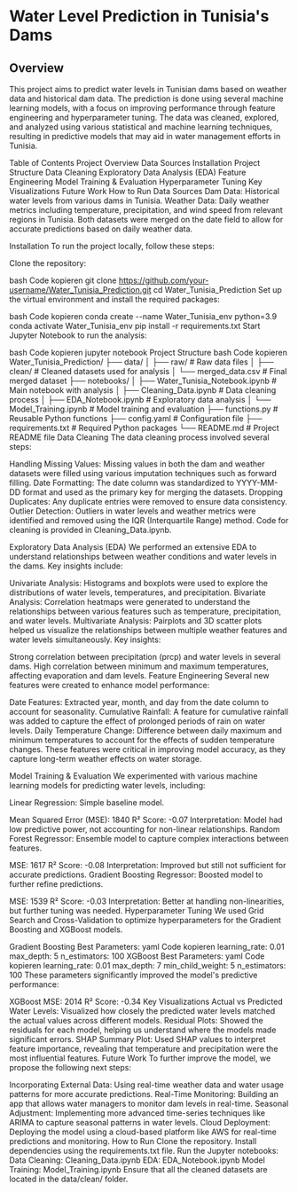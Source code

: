 # Water Level Prediction in Tunisia's Dams
## Overview
This project aims to predict water levels in Tunisian dams based on weather data and historical dam data. The prediction is done using several machine learning models, with a focus on improving performance through feature engineering and hyperparameter tuning. The data was cleaned, explored, and analyzed using various statistical and machine learning techniques, resulting in predictive models that may aid in water management efforts in Tunisia.

Table of Contents
Project Overview
Data Sources
Installation
Project Structure
Data Cleaning
Exploratory Data Analysis (EDA)
Feature Engineering
Model Training & Evaluation
Hyperparameter Tuning
Key Visualizations
Future Work
How to Run
Data Sources
Dam Data: Historical water levels from various dams in Tunisia.
Weather Data: Daily weather metrics including temperature, precipitation, and wind speed from relevant regions in Tunisia.
Both datasets were merged on the date field to allow for accurate predictions based on daily weather data.

Installation
To run the project locally, follow these steps:

Clone the repository:

bash
Code kopieren
git clone https://github.com/your-username/Water_Tunisia_Prediction.git
cd Water_Tunisia_Prediction
Set up the virtual environment and install the required packages:

bash
Code kopieren
conda create --name Water_Tunisia_env python=3.9
conda activate Water_Tunisia_env
pip install -r requirements.txt
Start Jupyter Notebook to run the analysis:

bash
Code kopieren
jupyter notebook
Project Structure
bash
Code kopieren
Water_Tunisia_Prediction/
├── data/
│   ├── raw/            # Raw data files
│   ├── clean/          # Cleaned datasets used for analysis
│   └── merged_data.csv # Final merged dataset
├── notebooks/
│   ├── Water_Tunisia_Notebook.ipynb  # Main notebook with analysis
│   ├── Cleaning_Data.ipynb           # Data cleaning process
│   ├── EDA_Notebook.ipynb            # Exploratory data analysis
│   └── Model_Training.ipynb          # Model training and evaluation
├── functions.py                      # Reusable Python functions
├── config.yaml                       # Configuration file
├── requirements.txt                  # Required Python packages
└── README.md                         # Project README file
Data Cleaning
The data cleaning process involved several steps:

Handling Missing Values: Missing values in both the dam and weather datasets were filled using various imputation techniques such as forward filling.
Date Formatting: The date column was standardized to YYYY-MM-DD format and used as the primary key for merging the datasets.
Dropping Duplicates: Any duplicate entries were removed to ensure data consistency.
Outlier Detection: Outliers in water levels and weather metrics were identified and removed using the IQR (Interquartile Range) method.
Code for cleaning is provided in Cleaning_Data.ipynb.

Exploratory Data Analysis (EDA)
We performed an extensive EDA to understand relationships between weather conditions and water levels in the dams. Key insights include:

Univariate Analysis: Histograms and boxplots were used to explore the distributions of water levels, temperatures, and precipitation.
Bivariate Analysis: Correlation heatmaps were generated to understand the relationships between various features such as temperature, precipitation, and water levels.
Multivariate Analysis: Pairplots and 3D scatter plots helped us visualize the relationships between multiple weather features and water levels simultaneously.
Key insights:

Strong correlation between precipitation (prcp) and water levels in several dams.
High correlation between minimum and maximum temperatures, affecting evaporation and dam levels.
Feature Engineering
Several new features were created to enhance model performance:

Date Features: Extracted year, month, and day from the date column to account for seasonality.
Cumulative Rainfall: A feature for cumulative rainfall was added to capture the effect of prolonged periods of rain on water levels.
Daily Temperature Change: Difference between daily maximum and minimum temperatures to account for the effects of sudden temperature changes.
These features were critical in improving model accuracy, as they capture long-term weather effects on water storage.

Model Training & Evaluation
We experimented with various machine learning models for predicting water levels, including:

Linear Regression: Simple baseline model.

Mean Squared Error (MSE): 1840
R² Score: -0.07
Interpretation: Model had low predictive power, not accounting for non-linear relationships.
Random Forest Regressor: Ensemble model to capture complex interactions between features.

MSE: 1617
R² Score: -0.08
Interpretation: Improved but still not sufficient for accurate predictions.
Gradient Boosting Regressor: Boosted model to further refine predictions.

MSE: 1539
R² Score: -0.03
Interpretation: Better at handling non-linearities, but further tuning was needed.
Hyperparameter Tuning
We used Grid Search and Cross-Validation to optimize hyperparameters for the Gradient Boosting and XGBoost models.

Gradient Boosting Best Parameters:
yaml
Code kopieren
learning_rate: 0.01
max_depth: 5
n_estimators: 100
XGBoost Best Parameters:
yaml
Code kopieren
learning_rate: 0.01
max_depth: 7
min_child_weight: 5
n_estimators: 100
These parameters significantly improved the model's predictive performance:

XGBoost MSE: 2014
R² Score: -0.34
Key Visualizations
Actual vs Predicted Water Levels: Visualized how closely the predicted water levels matched the actual values across different models.
Residual Plots: Showed the residuals for each model, helping us understand where the models made significant errors.
SHAP Summary Plot: Used SHAP values to interpret feature importance, revealing that temperature and precipitation were the most influential features.
Future Work
To further improve the model, we propose the following next steps:

Incorporating External Data: Using real-time weather data and water usage patterns for more accurate predictions.
Real-Time Monitoring: Building an app that allows water managers to monitor dam levels in real-time.
Seasonal Adjustment: Implementing more advanced time-series techniques like ARIMA to capture seasonal patterns in water levels.
Cloud Deployment: Deploying the model using a cloud-based platform like AWS for real-time predictions and monitoring.
How to Run
Clone the repository.
Install dependencies using the requirements.txt file.
Run the Jupyter notebooks:
Data Cleaning: Cleaning_Data.ipynb
EDA: EDA_Notebook.ipynb
Model Training: Model_Training.ipynb
Ensure that all the cleaned datasets are located in the data/clean/ folder.

